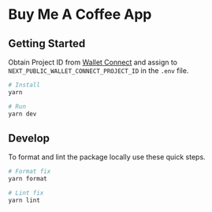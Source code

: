 # Buy Me A Coffee App

## Getting Started

Obtain Project ID from [Wallet Connect](https://cloud.walletconnect.com/sign-in) and assign to `NEXT_PUBLIC_WALLET_CONNECT_PROJECT_ID` in the `.env` file.

```bash
# Install
yarn

# Run
yarn dev
```

## Develop

To format and lint the package locally use these quick steps.

```bash
# Format fix
yarn format

# Lint fix
yarn lint
```
